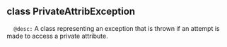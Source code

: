 ## class PrivateAttribException

&nbsp;&nbsp;&nbsp;&nbsp;```@desc:``` A class representing an exception that is thrown if an attempt is made to access a private attribute.

